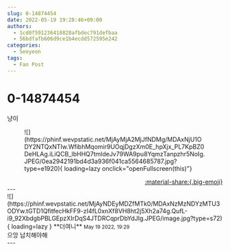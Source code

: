 ```yaml
---
slug: 0-14874454
date: 2022-05-19 19:28:46+09:00
authors:
  - 1cd0f591236418828afbdec791defbaa
  - 56bdfafb606d9ce1b4ecdd572595e242
categories:
  - Seoyeon
tags:
  - Fan Post
---
```


# 0-14874454

<div class="post-container" markdown="1">
<div class="content-container md-sidebar__scrollwrap" markdown="1">

냥이
<figure markdown="1">
![](https://phinf.wevpstatic.net/MjAyMjA2MjJfNDMg/MDAxNjU1ODY2NTQxNTIw.WfibhMqomir9UOqjDgzXm0E_hpXjx_PL7KpBZ0DeHLAg.iLiQCB_lbHHQ7tmldeJv79WA9pu8YqmzTanpzhr5NoIg.JPEG/0ea2942191bd4d3a936f041ca5564685787.jpg?type=e1920){ loading=lazy onclick="openFullscreen(this)"}
</figure>


</div>
</div>

<div style="text-align: right;" markdown="1">
<a href="https://weverse.io/fromis9/fanpost/0-14874454" style="text-align: right;">:material-share:{.big-emoji}</a>
</div>
---

<div class="comments-container md-sidebar__scrollwrap" markdown="1">
<div class="comment" markdown="1">
<div class='id-container' markdown="1">
![](https://phinf.wevpstatic.net/MjAyNDEyMDZfMTk0/MDAxNzMzNDYzMTU3ODYw.tGTD1QfitfecHkFF9-zI4fL0xnXf8VH8ht2j5Xh2a74g.QufL-i9_92XbdgbPBLGEpzXIrDqS4JTDRCqprDbYdJIg.JPEG/image.jpg?type=s72){ loading=lazy }
**<span class="artist">더여니</span>** <small>May 19 2022, 19:29</small><br>
</div>
<div class='comment-body' markdown="1">
으앙 납치해야해
</div>
</div>
</div>
---
